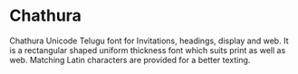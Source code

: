# Chathura
Chathura Unicode Telugu font for Invitations, headings, display and web. It is a rectangular shaped uniform thickness font which suits print as well as web. Matching Latin characters are provided for a better texting.
